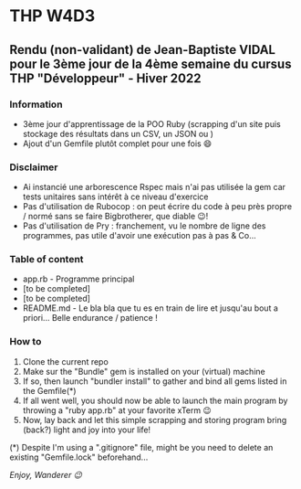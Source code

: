 # THP W4D3

## Rendu (non-validant) de Jean-Baptiste VIDAL pour le 3ème jour de la 4ème semaine du cursus THP "Développeur" - Hiver 2022

### Information
- 3ème jour d'apprentissage de la POO Ruby (scrapping d'un site puis stockage des résultats dans un CSV, un JSON ou )
- Ajout d'un Gemfile plutôt complet pour une fois :smile:

### Disclaimer
- Ai instancié une arborescence Rspec mais n'ai pas utilisée la gem car tests unitaires sans intérêt à ce niveau d'exercice
- Pas d'utilisation de Rubocop : on peut écrire du code à peu près propre / normé sans se faire Bigbrotherer, que diable :wink:!
- Pas d'utilisation de Pry : franchement, vu le nombre de ligne des programmes, pas utile d'avoir une exécution pas à pas & Co...
  
### Table of content
- app.rb - Programme principal
- [to be completed]
- [to be completed]
- README.md - Le bla bla que tu es en train de lire et jusqu'au bout a priori... Belle endurance / patience !  

### How to
1. Clone the current repo
2. Make sur the "Bundle" gem is installed on your (virtual) machine
3. If so, then launch "bundler install" to gather and bind all gems listed in the Gemfile(*)
4. If all went well, you should now be able to launch the main program by throwing a "ruby app.rb" at your favorite xTerm :wink:
5. Now, lay back and let this simple scrapping and storing program bring (back?) light and joy into your life!

(*) Despite I'm using a ".gitignore" file, might be you need to delete an existing "Gemfile.lock" beforehand...

_Enjoy, Wanderer :wink:_
